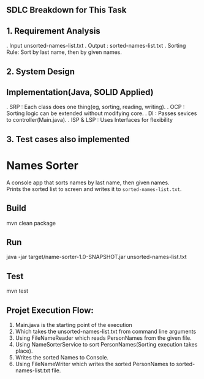 ## SDLC Breakdown for This Task

## 1. Requirement Analysis 
. Input unsorted-names-list.txt 
. Output : sorted-names-list.txt 
. Sorting Rule: Sort by last name, then by given names.
## 2. System Design
## Implementation(Java, SOLID Applied) 
. SRP : Each class does one thing(eg, sorting, reading, writing). 
. OCP : Sorting logic can be extended without modifying core. 
. DI : Passes sevices to controller(Main.java). 
. ISP & LSP : Uses Interfaces for flexibility
## 3. Test cases also implemented    


# Names Sorter

A console app that sorts names by last name, then given names.  
Prints the sorted list to screen and writes it to `sorted-names-list.txt`.

## Build
mvn clean package

## Run
java -jar target/name-sorter-1.0-SNAPSHOT.jar unsorted-names-list.txt

## Test
mvn test

## Projet Execution Flow:
1. Main.java is the starting point of the execution
2. Which takes the unsorted-names-list.txt from command line arguments
3. Using FileNameReader which reads PersonNames from the given file.
4. Using NameSorterService to sort PersonNames(Sorting execution takes place).
5. Writes the sorted Names to Console.
6. Using FileNameWriter which writes the sorted PersonNames to sorted-names-list.txt file.    

